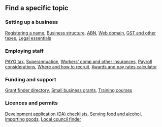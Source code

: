## Find a specific topic

### Setting up a business
[Registering a name](#), [Business structure](#), [ABN](#), [Web domain](#), [GST and other taxes](#), [Legal essentials](#)

### Employing staff
[PAYG tax](#), [Superannuation](#), [Workers’ comp and other insurances](#), [Payroll considerations](#), [Where and how to recruit](#), [Awards and pay rates calculator](#)

### Funding and support
[Grant finder directory](#), [Small business grants](#), [Training courses](#)

### Licences and permits
[Development application (DA) checklists](#), [Serving food and alcohol](#), [Importing goods](#), [Local council finder](#)
